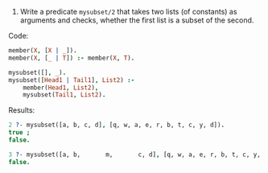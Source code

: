 1. Write a predicate `mysubset/2` that takes two lists (of constants) as arguments and
checks, whether the first list is a subset of the second.

Code:

```prolog
member(X, [X | _]).
member(X, [_ | T]) :- member(X, T).

mysubset([], _).
mysubset([Head1 | Tail1], List2) :- 
    member(Head1, List2),
    mysubset(Tail1, List2).
```

Results:

```prolog
2 ?- mysubset([a, b, c, d], [q, w, a, e, r, b, t, c, y, d]).
true ;
false.

3 ?- mysubset([a, b,       m,       c, d], [q, w, a, e, r, b, t, c, y, d]). 
false.
```